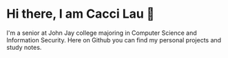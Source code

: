 # Hi there, I am Cacci Lau 👋

I'm a senior at John Jay college majoring in Computer Science and Information Security.
Here on Github you can find my personal projects and study notes.


